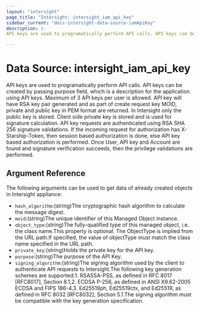 ```yaml
---
layout: "intersight"
page_title: "Intersight: intersight_iam_api_key"
sidebar_current: "docs-intersight-data-source-iamApiKey"
description: |-
API keys are used to programatically perform API calls. API keys can be created by passing purpose field, which is a description for the application using API keys. Maximum of 3 API keys per user is allowed. API key will have RSA key pair generated and as part of create request key MOID, private and public key in PEM format are returned. In Intersight only the public key is stored. Client side private key is stored and is used for signature calculation. API key requests are authenticated using RSA SHA 256 signature validations. If the incoming request for authorization has X-Starship-Token, then session based authorization is done, else API key based authorization is performed. Once User, API key and Account are found and signature verification succeeds, then the privilege validations are performed.

---
```


# Data Source: intersight_iam_api_key
API keys are used to programatically perform API calls. API keys can be created by passing purpose field, which is a description for the application using API keys. Maximum of 3 API keys per user is allowed. API key will have RSA key pair generated and as part of create request key MOID, private and public key in PEM format are returned. In Intersight only the public key is stored. Client side private key is stored and is used for signature calculation. API key requests are authenticated using RSA SHA 256 signature validations. If the incoming request for authorization has X-Starship-Token, then session based authorization is done, else API key based authorization is performed. Once User, API key and Account are found and signature verification succeeds, then the privilege validations are performed.

## Argument Reference
The following arguments can be used to get data of already created objects in Intersight appliance:
* `hash_algorithm`:(string)The cryptographic hash algorithm to calculate the message digest.
* `moid`:(string)The unique identifier of this Managed Object instance.
* `object_type`:(string)The fully-qualified type of this managed object, i.e. the class name.This property is optional. The ObjectType is implied from the URL path.If specified, the value of objectType must match the class name specified in the URL path.
* `private_key`:(string)Holds the private key for the API key.
* `purpose`:(string)The purpose of the API Key.
* `signing_algorithm`:(string)The signing algorithm used by the client to authenticate API requests to Intersight.The following key generation schemes are supported:1. RSASSA-PSS, as defined in RFC 8017 [RFC8017], Section 8.1,2. ECDSA P-256, as defined in ANSI X9.62-2005 ECDSA and FIPS 186-4,3. Ed25519ph, Ed25519ctx, and Ed25519, as defined in RFC 8032 [RFC8032], Section 5.1.The signing algorithm must be compatible with the key generation specification.
